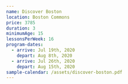 ```yaml
---
name: Discover Boston
location: Boston Commons
price: 3785
duration: 3
minimumAge: 15
lessonsPerWeek: 16
program-dates:
  - arrive: Jul 19th, 2020
    depart: Aug 8th, 2020
  - arrive: Jul 26th, 2020
    depart: Aug 15th, 2020
sample-calendar: /assets/discover-boston.pdf
---
```

